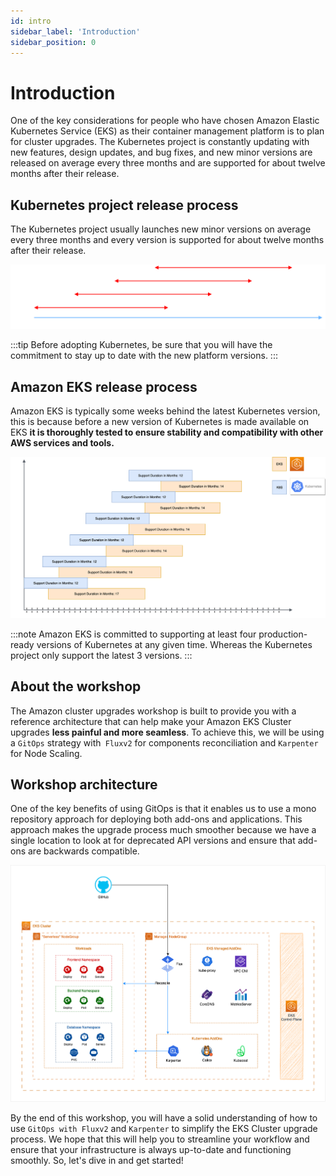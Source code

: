 ```yaml
---
id: intro
sidebar_label: 'Introduction'
sidebar_position: 0
---
```


# Introduction

One of the key considerations for people who have chosen Amazon Elastic Kubernetes Service (EKS) as their container management platform is to plan for cluster upgrades. The Kubernetes project is constantly updating with new features, design updates, and bug fixes, and new minor versions are released on average every three months and are supported for about twelve months after their release.

## Kubernetes project release process

The Kubernetes project usually launches new minor versions on average every three months and every version is supported for about twelve months after their release.


![Kubernetes version release](../static/img/kubernetes-release-diagram.png)

:::tip
Before adopting Kubernetes, be sure that you will have the commitment to stay up to date with the new platform versions.
:::

## Amazon EKS release process

Amazon EKS is typically some weeks behind the latest Kubernetes version, this is because before a new version of Kubernetes is made available on EKS **it is thoroughly tested to ensure stability and compatibility with other AWS services and tools.**

![Kubernetes version release](../static/img/EKS-Upgrades-EKS-Release.png)

:::note
Amazon EKS is committed to supporting at least four production-ready versions of Kubernetes at any given time. Whereas the Kubernetes project only support the latest 3 versions.
:::

## About the workshop

The Amazon cluster upgrades workshop is built to provide you with a reference architecture that can help make your Amazon EKS Cluster upgrades **less painful and more seamless**. To achieve this, we will be using a `GitOps` strategy with` Fluxv2` for components reconciliation and `Karpenter` for Node Scaling.


## Workshop architecture

One of the key benefits of using GitOps is that it enables us to use a mono repository approach for deploying both add-ons and applications. This approach makes the upgrade process much smoother because we have a single location to look at for deprecated API versions and ensure that add-ons are backwards compatible.

![EKS Architecture](../static/img/eks-upgrades-architecture.png)

By the end of this workshop, you will have a solid understanding of how to use `GitOps with Fluxv2` and `Karpenter` to simplify the EKS Cluster upgrade process. We hope that this will help you to streamline your workflow and ensure that your infrastructure is always up-to-date and functioning smoothly. So, let's dive in and get started!

